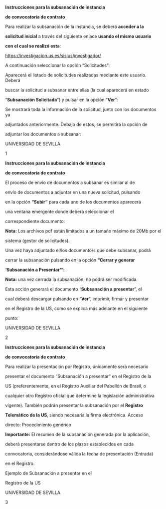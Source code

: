 ﻿<a name="br1"></a> 

**Instrucciones para la subsanación de instancia**

**de convocatoria de contrato**

Para realizar la subsanación de la instancia, se deberá **acceder a la**

**solicitud inicial** a través del siguiente enlace **usando el mismo usuario**

**con el cual se realizó esta**:

<https://investigacion.us.es/sisius/investigador/>

A continuación seleccionar la opción “Solicitudes”:

Aparecerá el listado de solicitudes realizadas mediante este usuario. Deberá

buscar la solicitud a subsanar entre ellas (la cual aparecerá en estado

“**Subsanación Solicitada**”) y pulsar en la opción “**Ver**”:

Se mostrará toda la información de la solicitud, junto con los documentos ya

adjuntados anteriormente. Debajo de estos, se permitirá la opción de

adjuntar los documentos a subsanar:

UNIVERSIDAD DE SEVILLA

1



<a name="br2"></a> 

**Instrucciones para la subsanación de instancia**

**de convocatoria de contrato**

El proceso de envío de documentos a subsanar es similar al de

envío de documentos a adjuntar en una nueva solicitud, pulsando

en la opción **“Subir”** para cada uno de los documentos aparecerá

una ventana emergente donde deberá seleccionar el

correspondiente documento:

**Nota:** Los archivos pdf están limitados a un tamaño máximo de 20Mb por el

sistema (gestor de solicitudes).

Una vez haya adjuntado el/los documento/s que debe subsanar, podrá

cerrar la subsanación pulsando en la opción **“Cerrar y generar**

**‘Subsanación a Presentar’”:**

**Nota:** una vez cerrada la subsanación, no podrá ser modificada.

Esta acción generará el documento “**Subsanación a presentar**”, el

cual deberá descargar pulsando en “**Ver**”, imprimir, firmar y presentar

en el Registro de la US, como se explica más adelante en el siguiente

punto:

UNIVERSIDAD DE SEVILLA

2



<a name="br3"></a> 

**Instrucciones para la subsanación de instancia**

**de convocatoria de contrato**

Para realizar la presentación por Registro, únicamente será necesario

presentar el documento “Subsanación a presentar” en el Registro de la

US (preferentemente, en el Registro Auxiliar del Pabellón de Brasil, o

cualquier otro Registro oficial que determine la legislación administrativa

vigente). También podrán presentar la subsanación por el **Registro**

**Telemático de la US**, siendo necesaria la firma electrónica. Acceso

directo: Procedimiento genérico

**Importante:** El resumen de la subsanación generada por la aplicación,

deberá presentarse dentro de los plazos establecidos en cada

convocatoria, considerándose válida la fecha de presentación (Entrada)

en el Registro.

Ejemplo de Subsanación a presentar en el

Registro de la US

UNIVERSIDAD DE SEVILLA

3

